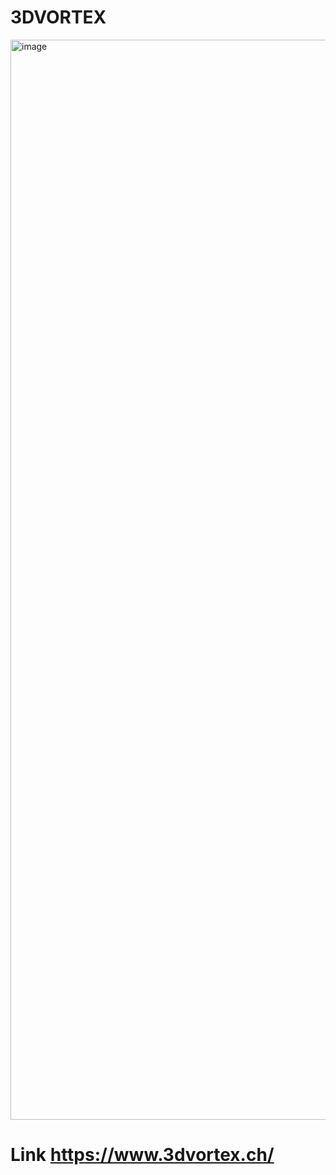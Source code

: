 # 3DVORTEX
<img width="1728" alt="image" src="https://user-images.githubusercontent.com/36909768/207530603-3c7b45d9-c0ca-41a0-a9dc-711194d74a43.png">


# Link https://www.3dvortex.ch/
